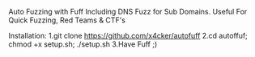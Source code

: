 Auto Fuzzing with Fuff Including DNS Fuzz for Sub Domains.
Useful For Quick Fuzzing, Red Teams & CTF's

Installation:
1.git clone https://github.com/x4cker/autofuff
2.cd autoffuf; chmod +x setup.sh; ./setup.sh
3.Have Fuff ;)

